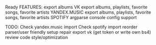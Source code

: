 Ready FEATURES:
export albums VK
export albums, playlists, favorite songs, favorite artists YANDEX.MUSIC
export albums, playlists, favorite songs, favorite artists SPOTIFY
argparse console config support

TODO:
Check yandex.music import
Check spotify import
reorder parser/user friendly setup
repair export vk (get token or write own bs4)
review code style/optimization